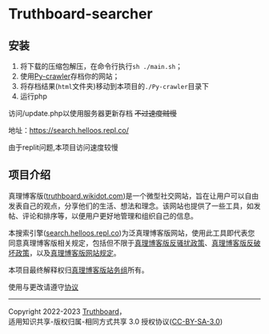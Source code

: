 # Truthboard-searcher

## 安装
1. 将下载的压缩包解压，在命令行执行`sh ./main.sh`；
2. 使用[Py-crawler](https://github.com/HelloOSMe/Py-crawler)存档你的网站；
3. 将存档结果(`html`文件夹)移动到本项目的`./Py-crawler`目录下
4. 运行php

访问/update.php以使用服务器更新存档 ~~不过速度贼慢~~


地址：https://search.helloos.repl.co/

由于replit问题,本项目访问速度较慢

## 项目介绍

真理博客版([truthboard.wikidot.com](http://truthboard.wikidot.com/))是一个微型社交网站，旨在让用户可以自由发表自己的观点，分享他们的生活、想法和理念。该网站也提供了一些工具，如发帖、评论和排序等，以便用户更好地管理和组织自己的信息。

本搜索引擎([search.helloos.repl.co](https://search.helloos.repl.co))为泛真理博客版网站，使用此工具即代表您同意真理博客版相关规定，包括但不限于[真理博客版反骚扰政策](https://truthboard.wikidot.com/antis)、[真理博客版反破坏政策](https://truthboard.wikidot.com/blog:198)，以及[真理博客版网站规定](https://truthboard.wikidot.com/rules)。

本项目最终解释权归[真理博客版站务组](https://truthboard.wikidot.com/rules#toc4)所有。

使用与更改请遵守[协议](https://github.com/HelloOSMe/Truthboard-searcher/blob/main/LICENSE)

------

Copyright 2022-2023 [Truthboard](https://truthboard.wikidot.com/)，  
适用知识共享-版权归属-相同方式共享 3.0 授权协议([CC-BY-SA-3.0](http://creativecommons.org/licenses/by-sa/3.0/deed.zh))
